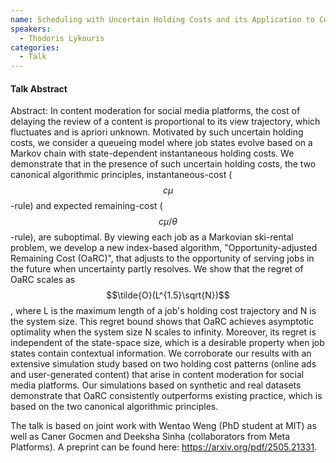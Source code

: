 ```yaml
---
name: Scheduling with Uncertain Holding Costs and its Application to Content Moderation
speakers:
  - Thodoris Lykouris
categories:
  - Talk
---
```


#### Talk Abstract

Abstract: In content moderation for social media platforms, the cost of delaying the review of a content is proportional to its view trajectory, which fluctuates and is apriori unknown. Motivated by such uncertain holding costs, we consider a queueing model where job states evolve based on a Markov chain with state-dependent instantaneous holding costs. We demonstrate that in the presence of such uncertain holding costs, the two canonical algorithmic principles, instantaneous-cost ($$c\mu$$-rule) and expected remaining-cost ($$c\mu/\theta$$-rule), are suboptimal. By viewing each job as a Markovian ski-rental problem, we develop a new index-based algorithm, "Opportunity-adjusted Remaining Cost (OaRC)", that adjusts to the opportunity of serving jobs in the future when uncertainty partly resolves. We show that the regret of OaRC scales as $$\tilde{O}(L^{1.5}\sqrt{N})$$, where L is the maximum length of a job's holding cost trajectory and N is the system size. This regret bound shows that OaRC achieves asymptotic optimality when the system size N scales to infinity. Moreover, its regret is independent of the state-space size, which is a desirable property when job states contain contextual information. We corroborate our results with an extensive simulation study based on two holding cost patterns (online ads and user-generated content) that arise in content moderation for social media platforms. Our simulations based on synthetic and real datasets demonstrate that OaRC consistently outperforms existing practice, which is based on the two canonical algorithmic principles.

The talk is based on joint work with Wentao Weng (PhD student at MIT) as well as Caner Gocmen and Deeksha Sinha (collaborators from Meta Platforms). A preprint can be found here: https://arxiv.org/pdf/2505.21331.